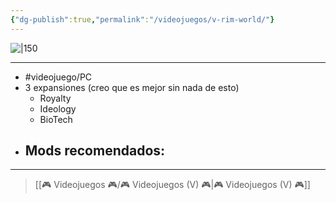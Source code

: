 ```yaml
---
{"dg-publish":true,"permalink":"/videojuegos/v-rim-world/"}
---
```



![|150](https://images.igdb.com/igdb/image/upload/t_cover_big/co1j6x.jpg)

---

- #videojuego/PC
- 3 expansiones (creo que es mejor sin nada de esto)
	- Royalty
	- Ideology
	- BioTech
- Mods recomendados:
	- 

---

> [[🎮 Videojuegos 🎮/🎮 Videojuegos (V) 🎮\|🎮 Videojuegos (V) 🎮]]